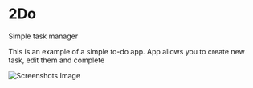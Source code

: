 # 2Do
Simple task manager

This is an example of a simple to-do app. App allows you to create new task, edit them and complete

![Screenshots Image](https://cdn-std.dprcdn.net/files/acc_751347/2kMztX)
